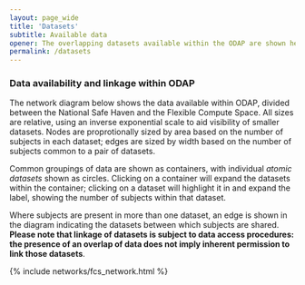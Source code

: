 ```yaml
---
layout: page_wide
title: 'Datasets'
subtitle: Available data
opener: The overlapping datasets available within the ODAP are shown here
permalink: /datasets 
---
```


<h3>Data availability and linkage within ODAP</h3>
<p>The network diagram below shows the data available within ODAP, divided between the National Safe Haven and the Flexible Compute Space. All sizes are relative, using an inverse exponential scale to aid visibility of smaller datasets. Nodes are proprotionally sized by area based on the number of subjects in each dataset; edges are sized by width based on the number of subjects common to a pair of datasets.</p>
<p>Common groupings of data are shown as containers, with individual <em>atomic datasets</em> shown as circles. Clicking on a container will expand the datasets within the container; clicking on a dataset will highlight it in and expand the label, showing the number of subjects within that dataset.</p>
<p>Where subjects are present in more than one dataset, an edge is shown in the diagram indicating the datasets between which subjects are shared. <strong>Please note that linkage of datasets is subject to data access procedures: the presence of an overlap of data does not imply inherent permission to link those datasets</strong>.</p>
{% include networks/fcs_network.html %}
